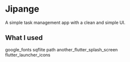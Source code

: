 # Jipange
A simple task management app with a clean and simple UI.

## What I used
google_fonts
sqflite
path
another_flutter_splash_screen
flutter_launcher_icons

